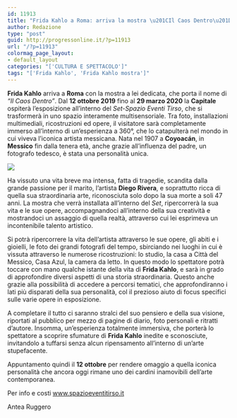 ```yaml
---
id: 11913
title: "Frida Kahlo a Roma: arriva la mostra \u201CIl Caos Dentro\u201D"
author: Redazione
type: "post"
guid: http://progressonline.it/?p=11913
url: "/?p=11913"
colormag_page_layout:
- default_layout
categories: "['CULTURA E SPETTACOLO']"
tags: "['Frida Kahlo', 'Frida Kahlo mostra']"
---
```


**Frida Kahlo** arriva a **Roma** con la mostra a lei dedicata, che porta il nome di *“Il Caos Dentro”*. Dal **12 ottobre 2019** fino al **29 marzo 2020** la **Capitale** ospiterà l’esposizione all’interno del *Set-Spazio Eventi Tirso*, che si trasformerà in uno spazio interamente multisensoriale. Tra foto, installazioni multimediali, ricostruzioni ed opere, il visitatore sarà completamente immerso all’interno di un’esperienza a 360°, che lo catapulterà nel mondo in cui viveva l’iconica artista messicana. Nata nel 1907 a **Coyoacán**, in **Messico** fin dalla tenera età, anche grazie all’influenza del padre, un fotografo tedesco, è stata una personalità unica.

![](https://progressonline.it/wp-content/uploads/2019/09/frida-kahlo-3533466_1280.jpg)

Ha vissuto una vita breve ma intensa, fatta di tragedie, scandita dalla grande passione per il marito, l’artista **Diego Rivera**, e soprattutto ricca di quella sua straordinaria arte, riconosciuta solo dopo la sua morte a soli 47 anni. La mostra che verrà installata all’interno del *Set*, ripercorrerà la sua vita e le sue opere, accompagnandoci all’interno della sua creatività e mostrandoci un assaggio di quella realtà, attraverso cui lei esprimeva un incontenibile talento artistico.

Si potrà ripercorrere la vita dell’artista attraverso le sue opere, gli abiti e i gioielli, le foto dei grandi fotografi del tempo, sbirciando nei luoghi in cui è vissuta attraverso le numerose ricostruzioni: lo studio, la casa a Città del Messico, Casa Azul, la camera da letto. In questo modo lo spettatore potrà toccare con mano qualche istante della vita di **Frida Kahlo**, e sarà in grado di approfondire diversi aspetti di una storia straordinaria. Questo anche grazie alla possibilità di accedere a percorsi tematici, che approfondiranno i lati più disparati della sua personalità, col il prezioso aiuto di focus specifici sulle varie opere in esposizione.

A completare il tutto ci saranno stralci del suo pensiero e della sua visione, riportati al pubblico per mezzo di pagine di diario, foto personali e ritratti d’autore. Insomma, un’esperienza totalmente immersiva, che porterà lo spettatore a scoprire sfumature di **Frida Kahlo** inedite e sconosciute, invitandolo a tuffarsi senza alcun ripensamento all’interno di un’arte stupefacente.

Appuntamento quindi il **12 ottobre** per rendere omaggio a quella iconica personalità che ancora oggi rimane uno dei cardini inamovibili dell’arte contemporanea.

Per info e costi www.spazioeventitirso.it

Antea Ruggero